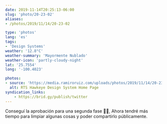 ```yaml
---
date: 2019-11-14T20:25:13-06:00
slug: 'photo/20-23-02'
aliases:
- /photos/2019/11/14/20-23-02

type: 'photos'
lang: 'es'
tags:
- 'Design Systems'
weather: '12.8°C'
weather-summary: 'Mayormente Nublado'
weather-icon: 'partly-cloudy-night'
lat: '25.7554'
long: '-100.4023'

photos:
- source: 'https://media.ramiroruiz.com/uploads/photos/2019/11/14/20-23-02/rts-hawkeye-design-system-home-page.jpeg'
  alt: RTS Hawkeye Design System Home Page
syndication_links:
    - https://brid.gy/publish/twitter
---
```

Conseguí la aprobación para una segunda fase 🙌🏼, Ahora tendré más tiempo para limpiar algunas cosas y poder compartirlo públicamente.

